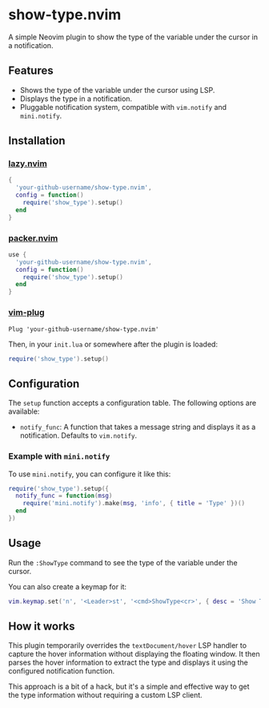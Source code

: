 # show-type.nvim

A simple Neovim plugin to show the type of the variable under the cursor in a notification.

## Features

- Shows the type of the variable under the cursor using LSP.
- Displays the type in a notification.
- Pluggable notification system, compatible with `vim.notify` and `mini.notify`.

## Installation

### [lazy.nvim](https://github.com/folke/lazy.nvim)

```lua
{
  'your-github-username/show-type.nvim',
  config = function()
    require('show_type').setup()
  end
}
```

### [packer.nvim](https://github.com/wbthomason/packer.nvim)

```lua
use {
  'your-github-username/show-type.nvim',
  config = function()
    require('show_type').setup()
  end
}
```

### [vim-plug](https://github.com/junegunn/vim-plug)

```vim
Plug 'your-github-username/show-type.nvim'
```

Then, in your `init.lua` or somewhere after the plugin is loaded:
```lua
require('show_type').setup()
```

## Configuration

The `setup` function accepts a configuration table. The following options are available:

- `notify_func`: A function that takes a message string and displays it as a notification. Defaults to `vim.notify`.

### Example with `mini.notify`

To use `mini.notify`, you can configure it like this:

```lua
require('show_type').setup({
  notify_func = function(msg)
    require('mini.notify').make(msg, 'info', { title = 'Type' })()
  end
})
```

## Usage

Run the `:ShowType` command to see the type of the variable under the cursor.

You can also create a keymap for it:
```lua
vim.keymap.set('n', '<Leader>st', '<cmd>ShowType<cr>', { desc = 'Show Type' })
```

## How it works

This plugin temporarily overrides the `textDocument/hover` LSP handler to capture the hover information without displaying the floating window. It then parses the hover information to extract the type and displays it using the configured notification function.

This approach is a bit of a hack, but it's a simple and effective way to get the type information without requiring a custom LSP client.
